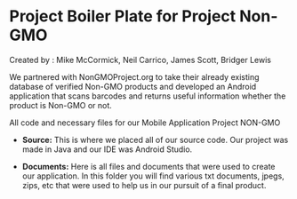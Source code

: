 Project Boiler Plate for Project Non-GMO
=========================================

Created by : Mike McCormick, Neil Carrico, James Scott, Bridger Lewis

We partnered with NonGMOProject.org to take their already existing database of verified Non-GMO products and developed an Android application that scans barcodes and returns useful information whether the product is Non-GMO or not. 














All code and necessary files for our Mobile Application Project NON-GMO

* **Source:** This is where we placed all of our source code.  Our project was made in Java and our IDE was Android Studio. 

* **Documents:** Here is all files and documents that were used to create our application. In this folder you will find various txt documents, jpegs, zips, etc that were used to help us in our pursuit of a final product. 

